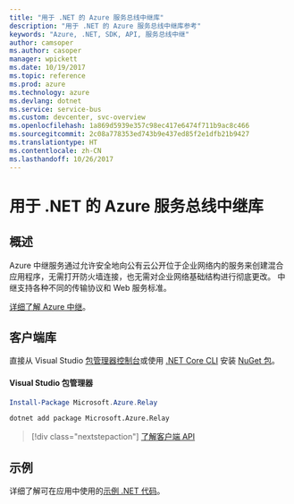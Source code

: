 ```yaml
---
title: "用于 .NET 的 Azure 服务总线中继库"
description: "用于 .NET 的 Azure 服务总线中继库参考"
keywords: "Azure, .NET, SDK, API, 服务总线中继"
author: camsoper
ms.author: casoper
manager: wpickett
ms.date: 10/19/2017
ms.topic: reference
ms.prod: azure
ms.technology: azure
ms.devlang: dotnet
ms.service: service-bus
ms.custom: devcenter, svc-overview
ms.openlocfilehash: 1a869d5939e357c98ec417e6474f711b9ac8c466
ms.sourcegitcommit: 2c08a778353ed743b9e437ed85f2e1dfb21b9427
ms.translationtype: HT
ms.contentlocale: zh-CN
ms.lasthandoff: 10/26/2017
---
```

# <a name="azure-service-bus-relay-libraries-for-net"></a>用于 .NET 的 Azure 服务总线中继库

## <a name="overview"></a>概述

Azure 中继服务通过允许安全地向公有云公开位于企业网络内的服务来创建混合应用程序，无需打开防火墙连接，也无需对企业网络基础结构进行彻底更改。 中继支持各种不同的传输协议和 Web 服务标准。
          
[详细了解 Azure 中继](/azure/service-bus-relay/relay-what-is-it)。

## <a name="client-library"></a>客户端库

直接从 Visual Studio [包管理器控制台][PackageManager]或使用 [.NET Core CLI][DotNetCLI] 安装 [NuGet 包](https://www.nuget.org/packages/Microsoft.Azure.Relay)。

#### <a name="visual-studio-package-manager"></a>Visual Studio 包管理器

```powershell
Install-Package Microsoft.Azure.Relay
```

```bash
dotnet add package Microsoft.Azure.Relay
```

> [!div class="nextstepaction"]
> [了解客户端 API](/dotnet/api/overview/azure/relay/client)

## <a name="samples"></a>示例

详细了解可在应用中使用的[示例 .NET 代码](https://azure.microsoft.com/resources/samples/?platform=dotnet)。

[PackageManager]: https://docs.microsoft.com/nuget/tools/package-manager-console
[DotNetCLI]: https://docs.microsoft.com/dotnet/core/tools/dotnet-add-package
